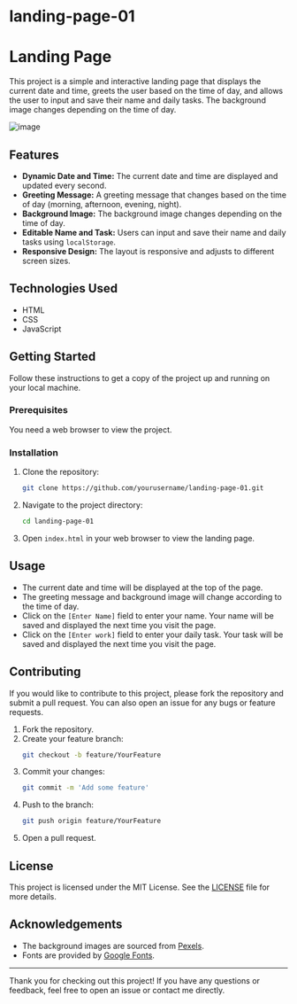 # landing-page-01
# Landing Page

This project is a simple and interactive landing page that displays the current date and time, greets the user based on the time of day, and allows the user to input and save their name and daily tasks. The background image changes depending on the time of day.

![image](https://github.com/LakinduNimesh/landing-page-01/assets/149768006/30141c82-2d58-42e1-9dd5-427f3d39bbf8)



## Features

- **Dynamic Date and Time:** The current date and time are displayed and updated every second.
- **Greeting Message:** A greeting message that changes based on the time of day (morning, afternoon, evening, night).
- **Background Image:** The background image changes depending on the time of day.
- **Editable Name and Task:** Users can input and save their name and daily tasks using `localStorage`.
- **Responsive Design:** The layout is responsive and adjusts to different screen sizes.

## Technologies Used

- HTML
- CSS
- JavaScript

## Getting Started

Follow these instructions to get a copy of the project up and running on your local machine.

### Prerequisites

You need a web browser to view the project.

### Installation

1. Clone the repository:
    ```bash
    git clone https://github.com/yourusername/landing-page-01.git
    ```

2. Navigate to the project directory:
    ```bash
    cd landing-page-01
    ```

3. Open `index.html` in your web browser to view the landing page.

## Usage

- The current date and time will be displayed at the top of the page.
- The greeting message and background image will change according to the time of day.
- Click on the `[Enter Name]` field to enter your name. Your name will be saved and displayed the next time you visit the page.
- Click on the `[Enter work]` field to enter your daily task. Your task will be saved and displayed the next time you visit the page.

## Contributing

If you would like to contribute to this project, please fork the repository and submit a pull request. You can also open an issue for any bugs or feature requests.

1. Fork the repository.
2. Create your feature branch:
    ```bash
    git checkout -b feature/YourFeature
    ```
3. Commit your changes:
    ```bash
    git commit -m 'Add some feature'
    ```
4. Push to the branch:
    ```bash
    git push origin feature/YourFeature
    ```
5. Open a pull request.

## License

This project is licensed under the MIT License. See the [LICENSE](LICENSE) file for more details.

## Acknowledgements

- The background images are sourced from [Pexels](https://www.pexels.com).
- Fonts are provided by [Google Fonts](https://fonts.google.com).

---

Thank you for checking out this project! If you have any questions or feedback, feel free to open an issue or contact me directly.

